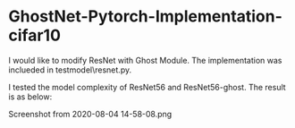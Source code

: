 # GhostNet-Pytorch-Implementation-cifar10


I would like to modify ResNet with Ghost Module. The implementation was inclueded in testmodel\resnet.py.

I tested the model complexity of ResNet56 and ResNet56-ghost. The result is as below:


Screenshot from 2020-08-04 14-58-08.png
